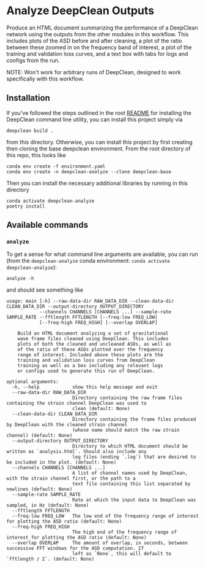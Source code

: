 # Analyze DeepClean Outputs
Produce an HTML document summarizing the performance of a DeepClean network using the outputs from the other modules in this workflow. This includes plots of the ASD before and after cleaning, a plot of the ratio between these zoomed in on the frequency band of interest, a plot of the training and validation loss curves, and a text box with tabs for logs and configs from the run.

NOTE: Won't work for arbitrary runs of DeepClean, designed to work specifically with this workflow.


## Installation
If you've followed the steps outlined in the root [README](../../../README.md) for installing the DeepClean command line utility, you can install this project simply via

```console
deepclean build .
```

from this directory. Otherwise, you can install this project by first creating then cloning the base deepclean environment. From the root directory of this repo, this looks like

```console
conda env create -f environment.yaml
conda env create -n deepclean-analyze --clone deepclean-base
```

Then you can install the necessary additional libraries by running in this directory

```console
conda activate deepclean-analyze
poetry install
```

## Available commands
### `analyze`
To get a sense for what command line arguments are available, you can run (from the `deepclean-analyze` conda environment: `conda activate deepclean-analyze`):

```console
analyze -h
```

and should see something like

```console
usage: main [-h] --raw-data-dir RAW_DATA_DIR --clean-data-dir CLEAN_DATA_DIR --output-directory OUTPUT_DIRECTORY
            --channels CHANNELS [CHANNELS ...] --sample-rate SAMPLE_RATE --fftlength FFTLENGTH [--freq-low FREQ_LOW]
            [--freq-high FREQ_HIGH] [--overlap OVERLAP]

    Build an HTML document analyzing a set of gravitational
    wave frame files cleaned using DeepClean. This includes
    plots of both the cleaned and uncleaned ASDs, as well as
    of the ratio of these ASDs plotted over the frequency
    range of interest. Included above these plots are the
    training and validation loss curves from DeepClean
    training as well as a box including any relevant logs
    or configs used to generate this run of DeepClean.

optional arguments:
  -h, --help            show this help message and exit
  --raw-data-dir RAW_DATA_DIR
                        Directory containing the raw frame files containing the strain channel DeepClean was used to
                        clean (default: None)
  --clean-data-dir CLEAN_DATA_DIR
                        Directory containing the frame files produced by DeepClean with the cleaned strain channel
                        (whose name should match the raw strain channel) (default: None)
  --output-directory OUTPUT_DIRECTORY
                        Directory to which HTML document should be written as `analysis.html`. Should also include any
                        log files (ending `.log`) that are desired to be included in the plot. (default: None)
  --channels CHANNELS [CHANNELS ...]
                        A list of channel names used by DeepClean, with the strain channel first, or the path to a
                        text file containing this list separated by newlines (default: None)
  --sample-rate SAMPLE_RATE
                        Rate at which the input data to DeepClean was sampled, in Hz (default: None)
  --fftlength FFTLENGTH
  --freq-low FREQ_LOW   The low end of the frequency range of interest for plotting the ASD ratio (default: None)
  --freq-high FREQ_HIGH
                        The high end of the frequency range of interest for plotting the ASD ratio (default: None)
  --overlap OVERLAP     The amount of overlap, in seconds, between successive FFT windows for the ASD computation. If
                        left as `None`, this will default to `fftlength / 2`. (default: None)
```
